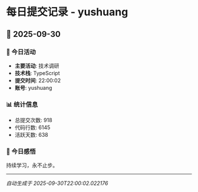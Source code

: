 # 每日提交记录 - yushuang

## 📅 2025-09-30

### 🎯 今日活动
- **主要活动**: 技术调研
- **技术栈**: TypeScript
- **提交时间**: 22:00:02
- **账号**: yushuang

### 📊 统计信息
- 总提交次数: 918
- 代码行数: 6145
- 活跃天数: 638

### 💭 今日感悟
持续学习，永不止步。

---
*自动生成于 2025-09-30T22:00:02.022176*
